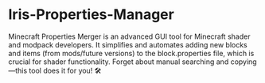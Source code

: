 # Iris-Properties-Manager
Minecraft Properties Merger is an advanced GUI tool for Minecraft shader and modpack developers. It simplifies and automates adding new blocks and items (from mods/future versions) to the block.properties file, which is crucial for shader functionality. Forget about manual searching and copying—this tool does it for you! 🛠️
